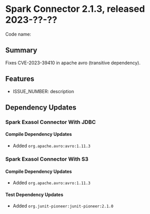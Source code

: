 # Spark Connector 2.1.3, released 2023-??-??

Code name:

## Summary

Fixes CVE-2023-39410 in apache avro (transitive dependency).

## Features

* ISSUE_NUMBER: description

## Dependency Updates

### Spark Exasol Connector With JDBC

#### Compile Dependency Updates

* Added `org.apache.avro:avro:1.11.3`

### Spark Exasol Connector With S3

#### Compile Dependency Updates

* Added `org.apache.avro:avro:1.11.3`

#### Test Dependency Updates

* Added `org.junit-pioneer:junit-pioneer:2.1.0`
